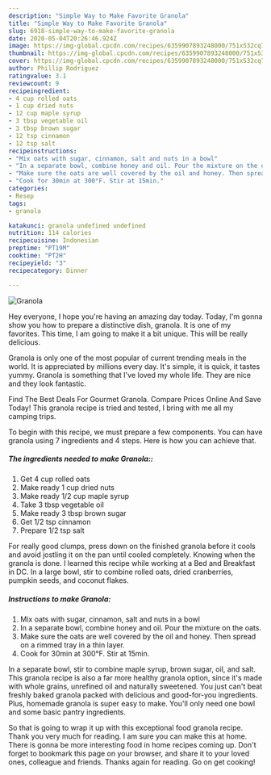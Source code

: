 ```yaml
---
description: "Simple Way to Make Favorite Granola"
title: "Simple Way to Make Favorite Granola"
slug: 6918-simple-way-to-make-favorite-granola
date: 2020-05-04T20:26:46.924Z
image: https://img-global.cpcdn.com/recipes/6359907893248000/751x532cq70/granola-recipe-main-photo.jpg
thumbnail: https://img-global.cpcdn.com/recipes/6359907893248000/751x532cq70/granola-recipe-main-photo.jpg
cover: https://img-global.cpcdn.com/recipes/6359907893248000/751x532cq70/granola-recipe-main-photo.jpg
author: Phillip Rodriguez
ratingvalue: 3.1
reviewcount: 9
recipeingredient:
- 4 cup rolled oats
- 1 cup dried nuts
- 12 cup maple syrup
- 3 tbsp vegetable oil
- 3 tbsp brown sugar
- 12 tsp cinnamon
- 12 tsp salt
recipeinstructions:
- "Mix oats with sugar, cinnamon, salt and nuts in a bowl"
- "In a separate bowl, combine honey and oil. Pour the mixture on the oats."
- "Make sure the oats are well covered by the oil and honey. Then spread on a rimmed tray in a thin layer."
- "Cook for 30min at 300°F. Stir at 15min."
categories:
- Resep
tags:
- granola

katakunci: granola undefined undefined
nutrition: 114 calories
recipecuisine: Indonesian
preptime: "PT19M"
cooktime: "PT2H"
recipeyield: "3"
recipecategory: Dinner

---
```



![Granola](https://img-global.cpcdn.com/recipes/6359907893248000/751x532cq70/granola-recipe-main-photo.jpg)

Hey everyone, I hope you're having an amazing day today. Today, I'm gonna show you how to prepare a distinctive dish, granola. It is one of my favorites. This time, I am going to make it a bit unique. This will be really delicious.

Granola is only one of the most popular of current trending meals in the world. It is appreciated by millions every day. It's simple, it is quick, it tastes yummy. Granola is something that I've loved my whole life. They are nice and they look fantastic.

Find The Best Deals For Gourmet Granola. Compare Prices Online And Save Today! This granola recipe is tried and tested, I bring with me all my camping trips.


To begin with this recipe, we must prepare a few components. You can have granola using 7 ingredients and 4 steps. Here is how you can achieve that.

##### The ingredients needed to make Granola::

1. Get 4 cup rolled oats
1. Make ready 1 cup dried nuts
1. Make ready 1/2 cup maple syrup
1. Take 3 tbsp vegetable oil
1. Make ready 3 tbsp brown sugar
1. Get 1/2 tsp cinnamon
1. Prepare 1/2 tsp salt


For really good clumps, press down on the finished granola before it cools and avoid jostling it on the pan until cooled completely. Knowing when the granola is done. I learned this recipe while working at a Bed and Breakfast in DC. In a large bowl, stir to combine rolled oats, dried cranberries, pumpkin seeds, and coconut flakes. 

##### Instructions to make Granola:

1. Mix oats with sugar, cinnamon, salt and nuts in a bowl
1. In a separate bowl, combine honey and oil. Pour the mixture on the oats.
1. Make sure the oats are well covered by the oil and honey. Then spread on a rimmed tray in a thin layer.
1. Cook for 30min at 300°F. Stir at 15min.


In a separate bowl, stir to combine maple syrup, brown sugar, oil, and salt. This granola recipe is also a far more healthy granola option, since it&#39;s made with whole grains, unrefined oil and naturally sweetened. You just can&#39;t beat freshly baked granola packed with delicious and good-for-you ingredients. Plus, homemade granola is super easy to make. You&#39;ll only need one bowl and some basic pantry ingredients. 

So that is going to wrap it up with this exceptional food granola recipe. Thank you very much for reading. I am sure you can make this at home. There is gonna be more interesting food in home recipes coming up. Don't forget to bookmark this page on your browser, and share it to your loved ones, colleague and friends. Thanks again for reading. Go on get cooking!
